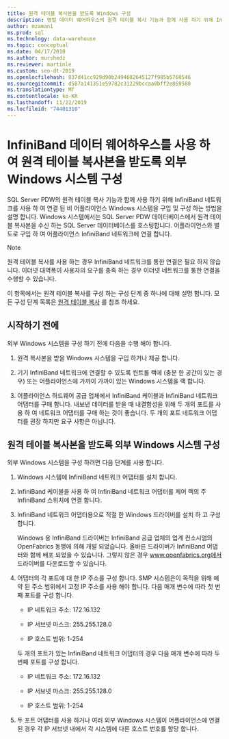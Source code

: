 ```yaml
---
title: 원격 테이블 복사본을 받도록 Windows 구성
description: 병렬 데이터 웨어하우스의 원격 테이블 복사 기능과 함께 사용 하기 위해 InfiniBand 네트워크를 사용 하 여 연결 된 비 어플라이언스 Windows 시스템을 구입 및 구성 하는 방법을 설명 합니다. Windows 시스템에서는 SQL Server PDW 데이터베이스에서 원격 테이블 복사본을 수신 하는 SQL Server 데이터베이스를 호스팅합니다. 어플라이언스와 별도로 구입 하 여 어플라이언스 InfiniBand 네트워크에 연결 합니다.
author: mzaman1
ms.prod: sql
ms.technology: data-warehouse
ms.topic: conceptual
ms.date: 04/17/2018
ms.author: murshedz
ms.reviewer: martinle
ms.custom: seo-dt-2019
ms.openlocfilehash: 837d41cc929d90b2494682645127f985b5768546
ms.sourcegitcommit: d587a141351e59782c31229bccaa0bff2e869580
ms.translationtype: MT
ms.contentlocale: ko-KR
ms.lasthandoff: 11/22/2019
ms.locfileid: "74401310"
---
```

# <a name="configure-an-external-windows-system-to-receive-remote-table-copies-using-infiniband---parallel-data-warehouse"></a>InfiniBand 데이터 웨어하우스를 사용 하 여 원격 테이블 복사본을 받도록 외부 Windows 시스템 구성
SQL Server PDW의 원격 테이블 복사 기능과 함께 사용 하기 위해 InfiniBand 네트워크를 사용 하 여 연결 된 비 어플라이언스 Windows 시스템을 구입 및 구성 하는 방법을 설명 합니다. Windows 시스템에서는 SQL Server PDW 데이터베이스에서 원격 테이블 복사본을 수신 하는 SQL Server 데이터베이스를 호스팅합니다. 어플라이언스와 별도로 구입 하 여 어플라이언스 InfiniBand 네트워크에 연결 합니다.  
  
> [!NOTE]  
> 원격 테이블 복사를 사용 하는 경우 InfiniBand 네트워크를 통한 연결은 필요 하지 않습니다. 이더넷 대역폭이 사용자의 요구를 충족 하는 경우 이더넷 네트워크를 통한 연결을 수행할 수 있습니다.  
  
이 항목에서는 원격 테이블 복사를 구성 하는 구성 단계 중 하나에 대해 설명 합니다. 모든 구성 단계 목록은 [원격 테이블 복사](remote-table-copy.md) 를 참조 하세요.  
  
## <a name="before-you-begin"></a>시작하기 전에  
외부 Windows 시스템을 구성 하기 전에 다음을 수행 해야 합니다.  
  
1.  원격 복사본을 받을 Windows 시스템을 구입 하거나 제공 합니다.  
  
2.  기기 InfiniBand 네트워크에 연결할 수 있도록 컨트롤 랙에 (충분 한 공간이 있는 경우) 또는 어플라이언스에 가까이 가까이 있는 Windows 시스템을 랙 합니다.  
  
3.  어플라이언스 하드웨어 공급 업체에서 InfiniBand 케이블과 InfiniBand 네트워크 어댑터를 구매 합니다. 내보낸 데이터를 받을 때 내결함성을 위해 두 개의 포트를 사용 하 여 네트워크 어댑터를 구매 하는 것이 좋습니다. 두 개의 포트 네트워크 어댑터를 권장 하지만 요구 사항은 아닙니다.  
  
## <a name="HowToWindows"></a>원격 테이블 복사본을 받도록 외부 Windows 시스템 구성  
외부 Windows 시스템을 구성 하려면 다음 단계를 사용 합니다.  
  
1.  Windows 시스템에 InfiniBand 네트워크 어댑터를 설치 합니다.  
  
2.  InfiniBand 케이블을 사용 하 여 InfiniBand 네트워크 어댑터를 제어 랙의 주 InfiniBand 스위치에 연결 합니다.  
  
3.  InfiniBand 네트워크 어댑터용으로 적절 한 Windows 드라이버를 설치 하 고 구성 합니다.  
  
    Windows 용 InfiniBand 드라이버는 InfiniBand 공급 업체의 업계 컨소시엄의 OpenFabrics 동맹에 의해 개발 되었습니다.  올바른 드라이버가 InfiniBand 어댑터와 함께 배포 되었을 수 있습니다. 그렇지 않은 경우 www.openfabrics.org에서 드라이버를 다운로드할 수 있습니다.  
  
4.  어댑터의 각 포트에 대 한 IP 주소를 구성 합니다. SMP 시스템은이 목적을 위해 예약 된 주소 범위에서 고정 IP 주소를 사용 해야 합니다. 다음 매개 변수에 따라 첫 번째 포트를 구성 합니다.  
  
    -   IP 네트워크 주소: 172.16.132  
  
    -   IP 서브넷 마스크: 255.255.128.0  
  
    -   IP 호스트 범위: 1-254  
  
    두 개의 포트가 있는 InfiniBand 네트워크 어댑터의 경우 다음 매개 변수에 따라 두 번째 포트를 구성 합니다.  
  
    -   IP 네트워크 주소: 172.16.132  
  
    -   IP 서브넷 마스크: 255.255.128.0  
  
    -   IP 호스트 범위: 1-254  
  
5.  두 포트 어댑터를 사용 하거나 여러 외부 Windows 시스템이 어플라이언스에 연결 된 경우 각 IP 서브넷 내에서 각 시스템에 다른 호스트 번호를 할당 합니다.  
  
<!-- MISSING LINKS 
## See Also  
[Common Metadata Query Examples &#40;SQL Server PDW&#41;](../sqlpdw/common-metadata-query-examples-sql-server-pdw.md)  
-->
  

